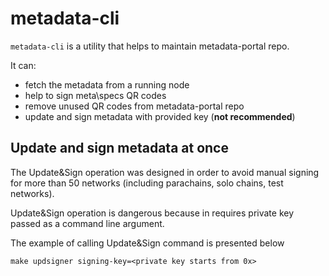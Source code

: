 # metadata-cli

`metadata-cli` is a utility that helps to maintain metadata-portal repo.

It can:

- fetch the metadata from a running node
- help to sign meta\specs QR codes
- remove unused QR codes from metadata-portal repo
- update and sign metadata with provided key (**not recommended**)

## Update and sign metadata at once

The Update&Sign operation was designed in order to avoid manual signing
for more than 50 networks (including parachains, solo chains, test networks).

Update&Sign operation is dangerous because in requires private key passed as a command line argument.

The example of calling Update&Sign command is presented below
```
make updsigner signing-key=<private key starts from 0x>
```
